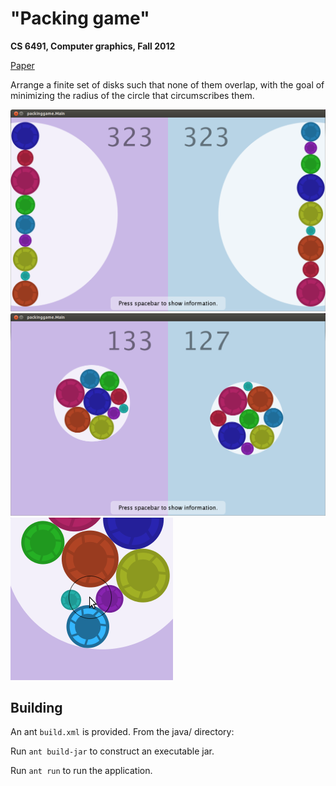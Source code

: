# "Packing game"

**CS 6491, Computer graphics, Fall 2012**

[Paper](http://chris-martin.github.io/packing-game/packing.pdf)

Arrange a finite set of disks such that none of them overlap, with
the goal of minimizing the radius of the circle that circumscribes them.

![](latex/init.png)
![](latex/end.png)
![](latex/drag.png)

Building
--------

An ant ```build.xml``` is provided. From the java/ directory:

Run ```ant build-jar``` to construct an executable jar.

Run ```ant run``` to run the application.

